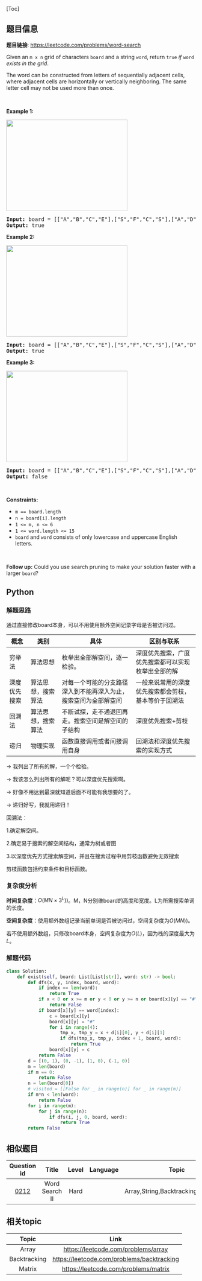 [Toc]
## 题目信息
**题目链接**: https://leetcode.com/problems/word-search
<p>Given an <code>m x n</code> grid of characters <code>board</code> and a string <code>word</code>, return <code>true</code> <em>if</em> <code>word</code> <em>exists in the grid</em>.</p>

<p>The word can be constructed from letters of sequentially adjacent cells, where adjacent cells are horizontally or vertically neighboring. The same letter cell may not be used more than once.</p>

<p>&nbsp;</p>
<p><strong>Example 1:</strong></p>
<img alt="" src="https://assets.leetcode.com/uploads/2020/11/04/word2.jpg" style="width: 322px; height: 242px;" />
<pre>
<strong>Input:</strong> board = [[&quot;A&quot;,&quot;B&quot;,&quot;C&quot;,&quot;E&quot;],[&quot;S&quot;,&quot;F&quot;,&quot;C&quot;,&quot;S&quot;],[&quot;A&quot;,&quot;D&quot;,&quot;E&quot;,&quot;E&quot;]], word = &quot;ABCCED&quot;
<strong>Output:</strong> true
</pre>

<p><strong>Example 2:</strong></p>
<img alt="" src="https://assets.leetcode.com/uploads/2020/11/04/word-1.jpg" style="width: 322px; height: 242px;" />
<pre>
<strong>Input:</strong> board = [[&quot;A&quot;,&quot;B&quot;,&quot;C&quot;,&quot;E&quot;],[&quot;S&quot;,&quot;F&quot;,&quot;C&quot;,&quot;S&quot;],[&quot;A&quot;,&quot;D&quot;,&quot;E&quot;,&quot;E&quot;]], word = &quot;SEE&quot;
<strong>Output:</strong> true
</pre>

<p><strong>Example 3:</strong></p>
<img alt="" src="https://assets.leetcode.com/uploads/2020/10/15/word3.jpg" style="width: 322px; height: 242px;" />
<pre>
<strong>Input:</strong> board = [[&quot;A&quot;,&quot;B&quot;,&quot;C&quot;,&quot;E&quot;],[&quot;S&quot;,&quot;F&quot;,&quot;C&quot;,&quot;S&quot;],[&quot;A&quot;,&quot;D&quot;,&quot;E&quot;,&quot;E&quot;]], word = &quot;ABCB&quot;
<strong>Output:</strong> false
</pre>

<p>&nbsp;</p>
<p><strong>Constraints:</strong></p>

<ul>
	<li><code>m == board.length</code></li>
	<li><code>n = board[i].length</code></li>
	<li><code>1 &lt;= m, n &lt;= 6</code></li>
	<li><code>1 &lt;= word.length &lt;= 15</code></li>
	<li><code>board</code> and <code>word</code> consists of only lowercase and uppercase English letters.</li>
</ul>

<p>&nbsp;</p>
<p><strong>Follow up:</strong> Could you use search pruning to make your solution faster with a larger <code>board</code>?</p>

## Python
### 解题思路
通过直接修改board本身，可以不用使用额外空间记录字母是否被访问过。

| 概念         | 类别               | 具体                                                         | 区别与联系                                           |
| ------------ | ------------------ | ------------------------------------------------------------ | ---------------------------------------------------- |
| 穷举法       | 算法思想           | 枚举出全部解空间，逐一检验。                                 | 深度优先搜索，广度优先搜索都可以实现枚举出全部的解   |
| 深度优先搜索 | 算法思想，搜索算法 | 对每一个可能的分支路径深入到不能再深入为止，搜索空间为全部解空间 | 一般来说常用的深度优先搜索都会剪枝，基本等价于回溯法 |
| 回溯法       | 算法思想，搜索算法 | 不断试探，走不通退回再走。搜索空间是解空间的子结构           | 深度优先搜索+剪枝                                    |
| 递归         | 物理实现           | 函数直接调用或者间接调用自身                                 | 回溯法和深度优先搜索的实现方式                       |

-> 我列出了所有的解，一个个检验。

-> 我该怎么列出所有的解呢？可以深度优先搜索啊。

-> 好像不用达到最深就知道后面不可能有我想要的了。

-> 递归好写，我就用递归！

回溯法：

1.确定解空间。

2.确定易于搜索的解空间结构，通常为树或者图

3.以深度优先方式搜索解空间，并且在搜索过程中用剪枝函数避免无效搜索

剪枝函数包括约束条件和目标函数。
### 复杂度分析
**时间复杂度**：$O(MN \times 3^L))$。M，N分别维board的高度和宽度。L为所需搜索单词的长度。

**空间复杂度**：使用额外数组记录当前单词是否被访问过，空间复杂度为$O(MN))$。

若不使用额外数组，只修改board本身，空间复杂度为$O(L)$，因为栈的深度最大为$L$。
### 解题代码
```python
class Solution:
    def exist(self, board: List[List[str]], word: str) -> bool:
        def dfs(x, y, index, board, word):
            if index == len(word):
                return True
            if x < 0 or x >= m or y < 0 or y >= n or board[x][y] == "#":
                return False
            if board[x][y] == word[index]:
                c = board[x][y]
                board[x][y] = "#"      
                for i in range(4):
                    tmp_x, tmp_y = x + d[i][0], y + d[i][1]
                    if dfs(tmp_x, tmp_y, index + 1, board, word):
                        return True
                board[x][y] = c
            return False
        d = [(0, 1), (0, -1), (1, 0), (-1, 0)]
        m = len(board)
        if m == 0:
            return False
        n = len(board[0])
        # visited = [[False for _ in range(n)] for _ in range(m)]
        if m*n < len(word):
            return False
        for i in range(m):
            for j in range(n):
                if dfs(i, j, 0, board, word):
                    return True
        return False
```
## 相似题目
Question id | Title | Level | Language | Topic | AcRate
:-----------:|:-----:|:-----:|:--------:|:-----:|:------:
[0212](https://leetcode.com/problems/word-search-ii) | Word Search II | Hard |  | Array,String,Backtracking,Trie,Matrix | 37.9%
## 相关topic
Topic | Link
:-----:|:----:
Array | https://leetcode.com/problems/array
Backtracking | https://leetcode.com/problems/backtracking
Matrix | https://leetcode.com/problems/matrix